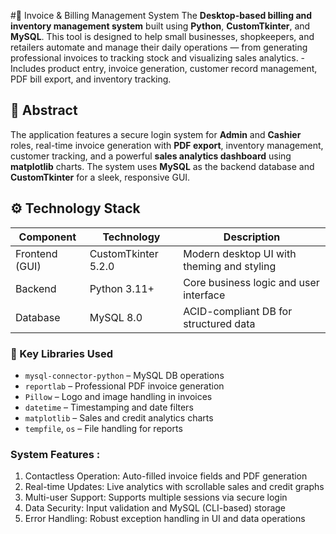 #🧾 Invoice & Billing Management System
The **Desktop-based billing and inventory management system** built using **Python**, **CustomTkinter**, and **MySQL**. This tool is designed to help small businesses, shopkeepers, and retailers automate and manage their daily operations — from generating professional invoices to tracking stock and visualizing sales analytics.
-Includes product entry, invoice generation, customer record management, PDF bill export, and inventory tracking. 

## 🧠 Abstract

The application features a secure login system for **Admin** and **Cashier** roles, real-time invoice generation with **PDF export**, inventory management, customer tracking, and a powerful **sales analytics dashboard** using **matplotlib** charts. The system uses **MySQL** as the backend database and **CustomTkinter** for a sleek, responsive GUI.

## ⚙️ Technology Stack

| Component      | Technology             | Description                                |
|----------------|------------------------|--------------------------------------------|
| Frontend (GUI) | CustomTkinter 5.2.0    | Modern desktop UI with theming and styling |
| Backend        | Python 3.11+           | Core business logic and user interface     |
| Database       | MySQL 8.0              | ACID-compliant DB for structured data      |

### 🔧 Key Libraries Used

- `mysql-connector-python` – MySQL DB operations
- `reportlab` – Professional PDF invoice generation
- `Pillow` – Logo and image handling in invoices
- `datetime` – Timestamping and date filters
- `matplotlib` – Sales and credit analytics charts
- `tempfile`, `os` – File handling for reports

###  System Features :
1. Contactless Operation: Auto-filled invoice fields and PDF generation 
2. Real-time Updates: Live analytics with scrollable sales and credit graphs 
3. Multi-user Support: Supports multiple sessions via secure login 
4. Data Security: Input validation and MySQL (CLI-based) storage 
5. Error Handling: Robust exception handling in UI and data operations

